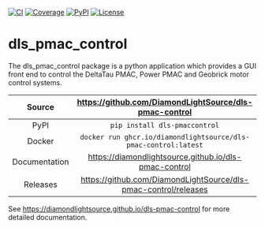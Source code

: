 [![CI](https://github.com/DiamondLightSource/dls-pmac-control/actions/workflows/ci.yml/badge.svg)](https://github.com/DiamondLightSource/dls-pmac-control/actions/workflows/ci.yml)
[![Coverage](https://codecov.io/gh/DiamondLightSource/dls-pmac-control/branch/main/graph/badge.svg)](https://codecov.io/gh/DiamondLightSource/dls-pmac-control)
[![PyPI](https://img.shields.io/pypi/v/dls-pmaccontrol.svg)](https://pypi.org/project/dls-pmaccontrol)
[![License](https://img.shields.io/badge/License-Apache%202.0-blue.svg)](https://www.apache.org/licenses/LICENSE-2.0)

# dls_pmac_control

The dls_pmac_control package is a python application which provides a GUI front
end to control the DeltaTau PMAC, Power PMAC and Geobrick motor control systems.

Source          | <https://github.com/DiamondLightSource/dls-pmac-control>
:---:           | :---:
PyPI            | `pip install dls-pmaccontrol`
Docker          | `docker run ghcr.io/diamondlightsource/dls-pmac-control:latest`
Documentation   | <https://diamondlightsource.github.io/dls-pmac-control>
Releases        | <https://github.com/DiamondLightSource/dls-pmac-control/releases>


<!-- README only content. Anything below this line won't be included in index.md -->

See https://diamondlightsource.github.io/dls-pmac-control for more detailed documentation.
